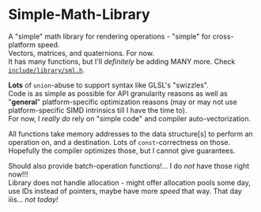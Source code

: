 # Simple-Math-Library
A "simple" math library for rendering operations - "simple" for cross-platform speed.  
Vectors, matrices, and quaternions. For now.  
It has many functions, but I'll *definitely* be adding MANY more. Check [`include/library/sml.h`](https://github.com/Brahvim/Simple-Math-Library/tree/main/include/library/sml.h).  

**Lots** of `union`-abuse to support syntax like GLSL's "swizzles".  
Code is as simple as possible for API granularity reasons as well as "**general**" platform-specific optimization reasons (may or may not use platform-specific SIMD intrinsics till I have the time to).  
For now, I *really do* rely on "simple code" and compiler auto-vectorization.  

All functions take memory addresses to the data structure[s] to perform an operation on, and a destination. Lots of `const`-correctness on those. Hopefully the compiler optimizes those, but I cannot give guarantees.  

Should also provide batch-operation functions!... I do *not* have those right now!!!  
Library does not handle allocation - might offer allocation pools some day, use IDs instead of pointers, maybe have more *speed* that way. That day iiis... *not today!*  

